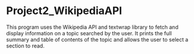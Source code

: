 # Project2_WikipediaAPI
This program uses the Wikipedia API and textwrap library to fetch and display information on a topic searched by the user. It prints the full summary and table of contents of the topic and allows the user to select a section to read. 
